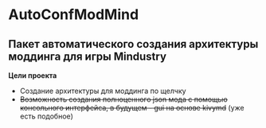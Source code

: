 # AutoConfModMind
## Пакет автоматического создания архитектуры моддинга для игры Mindustry


**Цели проекта**

- Создание архитектуры для моддинга по щелчку
- ~~Возможность создания полноценного json мода с помощью консольного интерфейса, в будущем - gui на основе kivymd~~ (уже есть подобное) 

